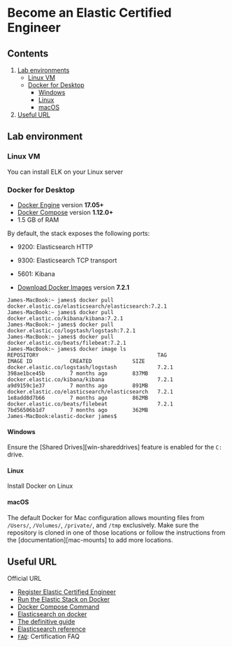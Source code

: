 # Become an Elastic Certified Engineer


## Contents

1. [Lab environments](#lab-environment)
   * [Linux VM](#linux-vm)
   * [Docker for Desktop](#docker-for-desktop)
     * [Windows](#windows)
     * [Linux](#linux)
     * [macOS](#macos)
2. [Useful URL](#useful-url)


## Lab environment

### Linux VM

You can install ELK on your Linux server

### Docker for Desktop

* [Docker Engine](https://docs.docker.com/install/) version **17.05+**
* [Docker Compose](https://docs.docker.com/compose/install/) version **1.12.0+**
* 1.5 GB of RAM

By default, the stack exposes the following ports:
* 9200: Elasticsearch HTTP
* 9300: Elasticsearch TCP transport
* 5601: Kibana

* [Download Docker Images](https://www.docker.elastic.co/) version **7.2.1**
```console
James-MacBook:~ james$ docker pull docker.elastic.co/elasticsearch/elasticsearch:7.2.1
James-MacBook:~ james$ docker pull docker.elastic.co/kibana/kibana:7.2.1
James-MacBook:~ james$ docker pull docker.elastic.co/logstash/logstash:7.2.1
James-MacBook:~ james$ docker pull docker.elastic.co/beats/filebeat:7.2.1
James-MacBook:~ james$ docker image ls
REPOSITORY                                      TAG                 IMAGE ID            CREATED             SIZE
docker.elastic.co/logstash/logstash             7.2.1               398ae1bce45b        7 months ago        837MB
docker.elastic.co/kibana/kibana                 7.2.1               a9d9159c1e37        7 months ago        891MB
docker.elastic.co/elasticsearch/elasticsearch   7.2.1               1e8add8d7b66        7 months ago        862MB
docker.elastic.co/beats/filebeat                7.2.1               7bd56506b1d7        7 months ago        362MB
James-MacBook:elastic-docker james$
```


#### Windows

Ensure the [Shared Drives][win-shareddrives] feature is enabled for the `C:` drive.

#### Linux

Install Docker on Linux

#### macOS

The default Docker for Mac configuration allows mounting files from `/Users/`, `/Volumes/`, `/private/`, and `/tmp`
exclusively. Make sure the repository is cloned in one of those locations or follow the instructions from the
[documentation][mac-mounts] to add more locations.


## Useful URL

Official URL
* [Register Elastic Certified Engineer](https://training.elastic.co/exam/elastic-certified-engineer)
* [Run the Elastic Stack on Docker](https://www.elastic.co/guide/en/elastic-stack-get-started/master/get-started-docker.html)
* [Docker Compose Command](https://docs.docker.com/compose/reference/overview/)
* [Elasticsearch on docker](https://www.elastic.co/guide/en/elasticsearch/reference/7.2/docker.html)
* [The definitive guide](https://www.elastic.co/guide/en/elasticsearch/guide/current/index.html)
* [Elasticsearch reference](https://www.elastic.co/guide/en/elasticsearch/reference/7.2/index.html)
* [`FAQ`](https://www.elastic.co/training/certification/faq): Certification FAQ 






[elk-stack]: https://www.elastic.co/elk-stack
[stack-features]: https://www.elastic.co/products/stack

[config-es]: ./elasticsearch/config/elasticsearch.yml
[config-kbn]: ./kibana/config/kibana.yml
[config-ls]: ./logstash/config/logstash.yml

